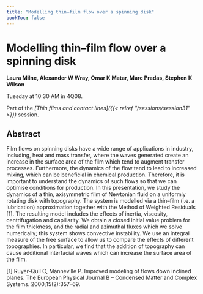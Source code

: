 ```yaml
---
title: "Modelling thin–film flow over a spinning disk"
bookToc: false
---
```


# Modelling thin–film flow over a spinning disk

**Laura Milne, Alexander W Wray, Omar K Matar, Marc Pradas, Stephen K Wilson**

Tuesday at 10:30 AM in 4Q08.

Part of the *[Thin films and contact lines]({{< relref "/sessions/session31" >}})* session.

## Abstract

Film flows on spinning disks have a wide range of applications in industry, including, heat and mass transfer, where the waves generated create an increase in the surface area of the film which tend to augment transfer processes. Furthermore, the dynamics of the flow tend to lead to increased mixing, which can be beneficial in chemical production. Therefore, it is important to understand the dynamics of such flows so that we can optimise conditions for production. In this presentation, we study the dynamics of a thin, axisymmetric film of Newtonian fluid on a uniformly rotating disk with topography. The system is modelled via a thin–film (i.e. a lubrication) approximation together with the Method of Weighted Residuals [1]. The resulting model includes the effects of inertia, viscosity, centrifugation and capillarity. We obtain a closed initial value problem for the film thickness, and the radial and azimuthal fluxes which we solve numerically; this system shows convective instability. We use an integral measure of the free surface to allow us to compare the effects of different topographies. In particular, we find that the addition of topography can cause additional interfacial waves which can increase the surface area of the film.

[1] Ruyer-Quil C, Manneville P. Improved modeling of flows down inclined planes. The European Physical Journal B – Condensed Matter and Complex Systems. 2000;15(2):357–69.


